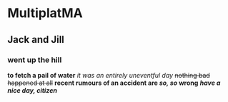 # MultiplatMA
## Jack and Jill
### went up the hill
**to fetch a pail of water**
*it was an entirely uneventful day*
~~nothing bad happened at all~~
**recent rumours of an accident are _so, so_ wrong**
***have a nice day, citizen***

